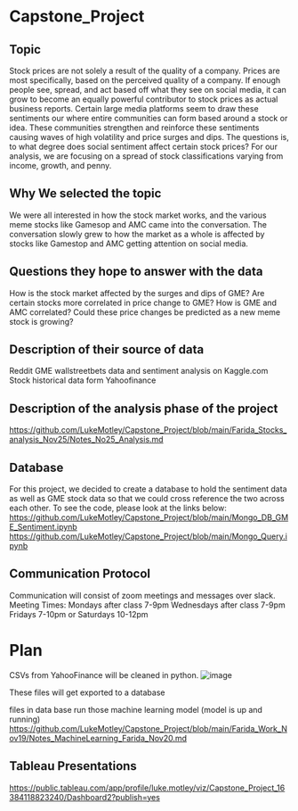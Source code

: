 # Capstone_Project

## Topic
Stock prices are not solely a result of the quality of a company. Prices are most specifically, based on the perceived quality of a company. If enough people see, spread, and act based off what they see on social media, it can grow to become an equally powerful contributor to stock prices as actual business reports. Certain large media platforms seem to draw these sentiments our where entire communities can form based around a stock or idea. These communities strengthen and reinforce these sentiments causing waves of high volatility and price surges and dips. The questions is, to what degree does social sentiment affect certain stock prices?
For our analysis, we are focusing on a spread of stock classifications varying from income, growth, and penny.


## Why We selected the topic
We were all interested  in how the stock market works, and the various meme stocks like Gamesop and AMC came into the conversation. The conversation slowly grew to how the market as a whole is affected by stocks like Gamestop and AMC getting attention on social media.

## Questions they hope to answer with the data
How is the stock market affected by the surges and dips of GME?
Are certain stocks more correlated in price change to GME?
How is GME and AMC correlated?
Could these price changes be predicted as a new meme stock is growing?

## Description of their source of data
Reddit GME wallstreetbets data and sentiment analysis on Kaggle.com 
Stock historical data form Yahoofinance

## Description of the analysis phase of the project
https://github.com/LukeMotley/Capstone_Project/blob/main/Farida_Stocks_analysis_Nov25/Notes_No25_Analysis.md

## Database
For this project, we decided to create a database to hold the sentiment data as well as GME stock data so that we could cross reference the two across each other. To see the code, please look at the links below:
https://github.com/LukeMotley/Capstone_Project/blob/main/Mongo_DB_GME_Sentiment.ipynb
https://github.com/LukeMotley/Capstone_Project/blob/main/Mongo_Query.ipynb

## Communication Protocol
Communication will consist of zoom meetings and messages over slack.
Meeting Times:
  Mondays after class 7-9pm
  Wednesdays after class 7-9pm
  Fridays 7-10pm or Saturdays 10-12pm
  
# Plan
CSVs from YahooFinance will be cleaned in python.
![image](https://user-images.githubusercontent.com/85656361/142733759-5cd50aaf-db6c-4fc8-a729-e7f043b6479e.png)


These files will get exported to a database


files in data base run those machine learning model (model is up and running)
https://github.com/LukeMotley/Capstone_Project/blob/main/Farida_Work_Nov19/Notes_MachineLearning_Farida_Nov20.md


## Tableau Presentations
https://public.tableau.com/app/profile/luke.motley/viz/Capstone_Project_16384118823240/Dashboard2?publish=yes
